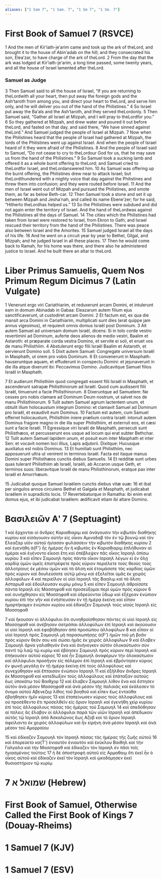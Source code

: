 ```yaml
---
aliases: ["1 Sam 7", "1 Sam. 7", "1 Sm 7", "1 Sm. 7"]
---
```



# First Book of Samuel 7 (RSVCE)

1 And the men of Kirʹiath-jeʹarim came and took up the ark of theLord, and brought it to the house of Abinʹadab on the hill; and they consecrated his son, Eleaʹzar, to have charge of the ark of theLord.
2 From the day that the ark was lodged at Kirʹiath-jeʹarim, a long time passed, some twenty years, and all the house of Israel lamented after theLord.
### Samuel as Judge
3 Then Samuel said to all the house of Israel, “If you are returning to theLordwith all your heart, then put away the foreign gods and the Ashʹtaroth from among you, and direct your heart to theLord, and serve him only, and he will deliver you out of the hand of the Philistines.”
4 So Israel put away the Baʹals and the Ashʹtaroth, and they served theLordonly.
5 Then Samuel said, “Gather all Israel at Mizpah, and I will pray to theLordfor you.”
6 So they gathered at Mizpah, and drew water and poured it out before theLord, and fasted on that day, and said there, “We have sinned against theLord.” And Samuel judged the people of Israel at Mizpah.
7 Now when the Philistines heard that the people of Israel had gathered at Mizpah, the lords of the Philistines went up against Israel. And when the people of Israel heard of it they were afraid of the Philistines.
8 And the people of Israel said to Samuel, “Do not cease to cry to theLordour God for us, that he may save us from the hand of the Philistines.”
9 So Samuel took a sucking lamb and offered it as a whole burnt offering to theLord; and Samuel cried to theLordfor Israel, and theLordanswered him.
10 As Samuel was offering up the burnt offering, the Philistines drew near to attack Israel; but theLordthundered with a mighty voice that day against the Philistines and threw them into confusion; and they were routed before Israel.
11 And the men of Israel went out of Mizpah and pursued the Philistines, and smote them, as far as below Beth-car.
12 Then Samuel took a stone and set it up between Mizpah and Jeshaʹnah, and called its name Ebeneʹzer; for he said, “Hitherto theLordhas helped us.”
13 So the Philistines were subdued and did not again enter the territory of Israel. And the hand of theLordwas against the Philistines all the days of Samuel.
14 The cities which the Philistines had taken from Israel were restored to Israel, from Ekron to Gath; and Israel rescued their territory from the hand of the Philistines. There was peace also between Israel and the Amorites.
15 Samuel judged Israel all the days of his life.
16 And he went on a circuit year by year to Bethel, Gilgal, and Mizpah; and he judged Israel in all these places.
17 Then he would come back to Ramah, for his home was there, and there also he administered justice to Israel. And he built there an altar to theLord.


# Liber Primus Samuelis, Quem Nos Primum Regum Dicimus 7 (Latin Vulgate)

1 Venerunt ergo viri Cariathiarim, et reduxerunt arcam Domini, et intulerunt eam in domum Abinadab in Gabaa: Eleazarum autem filium ejus sanctificaverunt, ut custodiret arcam Domini.
2 Et factum est, ex qua die mansit arca Domini in Cariathiarim, multiplicati sunt dies (erat quippe jam annus vigesimus), et requievit omnis domus Israël post Dominum.
3 Ait autem Samuel ad universam domum Israël, dicens: Si in toto corde vestro revertimini ad Dominum, auferte deos alienos de medio vestri, Baalim et Astaroth: et præparate corda vestra Domino, et servite ei soli, et eruet vos de manu Philisthiim.
4 Abstulerunt ergo filii Israël Baalim et Astaroth, et servierunt Domino soli.
5 Dixit autem Samuel: Congregate universum Israël in Masphath, ut orem pro vobis Dominum.
6 Et convenerunt in Masphath: hauseruntque aquam, et effuderunt in conspectu Domini: et jejunaverunt in die illa atque dixerunt ibi: Peccavimus Domino. Judicavitque Samuel filios Israël in Masphath.

7 Et audierunt Philisthiim quod congregati essent filii Israël in Masphath, et ascenderunt satrapæ Philisthinorum ad Israël. Quod cum audissent filii Israël, timuerunt a facie Philisthinorum.
8 Dixeruntque ad Samuelem: Ne cesses pro nobis clamare ad Dominum Deum nostrum, ut salvet nos de manu Philisthinorum.
9 Tulit autem Samuel agnum lactentem unum, et obtulit illum holocaustum integrum Domino: et clamavit Samuel ad Dominum pro Israël, et exaudivit eum Dominus.
10 Factum est autem, cum Samuel offerret holocaustum, Philisthiim iniere prælium contra Israël: intonuit autem Dominus fragore magno in die illa super Philisthiim, et exterruit eos, et cæsi sunt a facie Israël.
11 Egressique viri Israël de Masphath, persecuti sunt Philisthæos, et percusserunt eos usque ad locum qui erat subter Bethchar.
12 Tulit autem Samuel lapidem unum, et posuit eum inter Masphath et inter Sen: et vocavit nomen loci illius, Lapis adjutorii. Dixitque: Hucusque auxiliatus est nobis Dominus.
13 Et humiliati sunt Philisthiim, nec apposuerunt ultra ut venirent in terminos Israël. Facta est itaque manus Domini super Philisthæos cunctis diebus Samuelis.
14 Et redditæ sunt urbes quas tulerant Philisthiim ab Israël, Israëli, ab Accaron usque Geth, et terminos suos: liberavitque Israël de manu Philisthinorum, eratque pax inter Israël et Amorrhæum.

15 Judicabat quoque Samuel Israëlem cunctis diebus vitæ suæ:
16 et ibat per singulos annos circuiens Bethel et Galgala et Masphath, et judicabat Israëlem in supradictis locis.
17 Revertebaturque in Ramatha: ibi enim erat domus ejus, et ibi judicabat Israëlem: ædificavit etiam ibi altare Domino.


# Βασιλειῶν Αʹ 7 (Septuagint)

1 καὶ ἔρχονται οἱ ἄνδρες Καριαθιαριμ καὶ ἀνάγουσιν τὴν κιβωτὸν διαθήκης κυρίου καὶ εἰσάγουσιν αὐτὴν εἰς οἶκον Αμιναδαβ τὸν ἐν τῷ βουνῷ καὶ τὸν Ελεαζαρ υἱὸν αὐτοῦ ἡγίασαν φυλάσσειν τὴν κιβωτὸν διαθήκης κυρίου
2 καὶ ἐγενήθη ἀ{F'} ἧς ἡμέρας ἦν ἡ κιβωτὸς ἐν Καριαθιαριμ ἐπλήθυναν αἱ ἡμέραι καὶ ἐγένοντο εἴκοσι ἔτη καὶ ἐπέβλεψεν πᾶς οἶκος Ισραηλ ὀπίσω κυρίου
3 καὶ εἶπεν Σαμουηλ πρὸς πάντα οἶκον Ισραηλ λέγων εἰ ἐν ὅλῃ καρδίᾳ ὑμῶν ὑμεῖς ἐπιστρέφετε πρὸς κύριον περιέλετε τοὺς θεοὺς τοὺς ἀλλοτρίους ἐκ μέσου ὑμῶν καὶ τὰ ἄλση καὶ ἑτοιμάσατε τὰς καρδίας ὑμῶν πρὸς κύριον καὶ δουλεύσατε αὐτῷ μόνῳ καὶ ἐξελεῖται ὑμᾶς ἐκ χειρὸς ἀλλοφύλων
4 καὶ περιεῖλον οἱ υἱοὶ Ισραηλ τὰς Βααλιμ καὶ τὰ ἄλση Ασταρωθ καὶ ἐδούλευσαν κυρίῳ μόνῳ
5 καὶ εἶπεν Σαμουηλ ἀθροίσατε πάντα Ισραηλ εἰς Μασσηφαθ καὶ προσεύξομαι περὶ ὑμῶν πρὸς κύριον
6 καὶ συνήχθησαν εἰς Μασσηφαθ καὶ ὑδρεύονται ὕδωρ καὶ ἐξέχεαν ἐνώπιον κυρίου ἐπὶ τὴν γῆν καὶ ἐνήστευσαν ἐν τῇ ἡμέρᾳ ἐκείνῃ καὶ εἶπαν ἡμαρτήκαμεν ἐνώπιον κυρίου καὶ ἐδίκαζεν Σαμουηλ τοὺς υἱοὺς Ισραηλ εἰς Μασσηφαθ

7 καὶ ἤκουσαν οἱ ἀλλόφυλοι ὅτι συνηθροίσθησαν πάντες οἱ υἱοὶ Ισραηλ εἰς Μασσηφαθ καὶ ἀνέβησαν σατράπαι ἀλλοφύλων ἐπὶ Ισραηλ καὶ ἀκούουσιν οἱ υἱοὶ Ισραηλ καὶ ἐφοβήθησαν ἀπὸ προσώπου ἀλλοφύλων
8 καὶ εἶπαν οἱ υἱοὶ Ισραηλ πρὸς Σαμουηλ μὴ παρασιωπήσῃς ἀ{F'} ἡμῶν τοῦ μὴ βοᾶν πρὸς κύριον θεόν σου καὶ σώσει ἡμᾶς ἐκ χειρὸς ἀλλοφύλων
9 καὶ ἔλαβεν Σαμουηλ ἄρνα γαλαθηνὸν ἕνα καὶ ἀνήνεγκεν αὐτὸν ὁλοκαύτωσιν σὺν παντὶ τῷ λαῷ τῷ κυρίῳ καὶ ἐβόησεν Σαμουηλ πρὸς κύριον περὶ Ισραηλ καὶ ἐπήκουσεν αὐτοῦ κύριος
10 καὶ ἦν Σαμουηλ ἀναφέρων τὴν ὁλοκαύτωσιν καὶ ἀλλόφυλοι προσῆγον εἰς πόλεμον ἐπὶ Ισραηλ καὶ ἐβρόντησεν κύριος ἐν φωνῇ μεγάλῃ ἐν τῇ ἡμέρᾳ ἐκείνῃ ἐπὶ τοὺς ἀλλοφύλους καὶ συνεχύθησαν καὶ ἔπταισαν ἐνώπιον Ισραηλ
11 καὶ ἐξῆλθαν ἄνδρες Ισραηλ ἐκ Μασσηφαθ καὶ κατεδίωξαν τοὺς ἀλλοφύλους καὶ ἐπάταξαν αὐτοὺς ἕως ὑποκάτω τοῦ Βαιθχορ
12 καὶ ἔλαβεν Σαμουηλ λίθον ἕνα καὶ ἔστησεν αὐτὸν ἀνὰ μέσον Μασσηφαθ καὶ ἀνὰ μέσον τῆς παλαιᾶς καὶ ἐκάλεσεν τὸ ὄνομα αὐτοῦ Αβενεζερ λίθος τοῦ βοηθοῦ καὶ εἶπεν ἕως ἐνταῦθα ἐβοήθησεν ἡμῖν κύριος
13 καὶ ἐταπείνωσεν κύριος τοὺς ἀλλοφύλους καὶ οὐ προσέθεντο ἔτι προσελθεῖν εἰς ὅριον Ισραηλ καὶ ἐγενήθη χεὶρ κυρίου ἐπὶ τοὺς ἀλλοφύλους πάσας τὰς ἡμέρας τοῦ Σαμουηλ
14 καὶ ἀπεδόθησαν αἱ πόλεις ἃς ἔλαβον οἱ ἀλλόφυλοι παρὰ τῶν υἱῶν Ισραηλ καὶ ἀπέδωκαν αὐτὰς τῷ Ισραηλ ἀπὸ Ἀσκαλῶνος ἕως Αζοβ καὶ τὸ ὅριον Ισραηλ ἀφείλαντο ἐκ χειρὸς ἀλλοφύλων καὶ ἦν εἰρήνη ἀνὰ μέσον Ισραηλ καὶ ἀνὰ μέσον τοῦ Αμορραίου

15 καὶ ἐδίκαζεν Σαμουηλ τὸν Ισραηλ πάσας τὰς ἡμέρας τῆς ζωῆς αὐτοῦ
16 καὶ ἐπορεύετο κα{T'} ἐνιαυτὸν ἐνιαυτὸν καὶ ἐκύκλου Βαιθηλ καὶ τὴν Γαλγαλα καὶ τὴν Μασσηφαθ καὶ ἐδίκαζεν τὸν Ισραηλ ἐν πᾶσι τοῖς ἡγιασμένοις τούτοις
17 ἡ δὲ ἀποστροφὴ αὐτοῦ εἰς Αρμαθαιμ ὅτι ἐκεῖ ἦν ὁ οἶκος αὐτοῦ καὶ ἐδίκαζεν ἐκεῖ τὸν Ισραηλ καὶ ᾠκοδόμησεν ἐκεῖ θυσιαστήριον τῷ κυρίῳ


# 7 שמואל א (Hebrew)


# First Book of Samuel, Otherwise Called the First Book of Kings 7 (Douay-Rheims)


# 1 Samuel 7 (KJV)


# 1 Samuel 7 (ESV)

